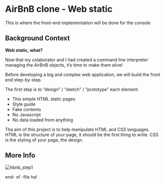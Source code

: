 # AirBnB clone - Web static

This is where the front-end implementation will be done for the console

Background Context
----------------------------

**Web static, what?**

Now that my colaborator and I had created a command line interpreter managing the AirBnB objects, it’s time to make them alive!<br>

Before developing a big and complex web application, we will build the front end step-by-step.<br>

The first step is to “design” / “sketch” / “prototype” each element:

- This simple HTML static pages
- Style guide
- Fake contents
- No Javascript
- No data loaded from anything

Tha aim of this project is to help manipulate HTML and CSS languages. HTML is the structure of your page, it should be the first thing to write. CSS is the styling of your page, the design.

More Info
-----------------------------

![hbnb_step1](https://github.com/the1Riddle/AirBnB_clone/assets/125451537/7d3c358c-68a0-49db-a9e7-60084d3a9396)

end- of -file ha!